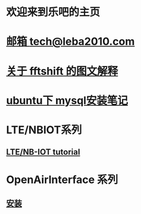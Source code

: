 # 欢迎来到乐吧的主页
# [邮箱 tech@leba2010.com](myabout.html)
# [关于 fftshift 的图文解释](/pages/fftshift_explain.html)
# [ubuntu下 mysql安装笔记](/pages/mysql_install.html)
# LTE/NBIOT系列  
## [LTE/NB-IOT tutorial](/pages/LTE_NB_IoT_tutorial.html)
#  OpenAirInterface 系列
## [安装](/pages/oai_install_00.html) 
